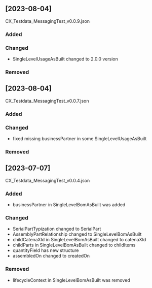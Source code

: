 ## [2023-08-04]
CX_Testdata_MessagingTest_v0.0.9.json

### Added

### Changed
- SingleLevelUsageAsBuilt changed to 2.0.0 version

### Removed

## [2023-08-04]
CX_Testdata_MessagingTest_v0.0.7.json

### Added

### Changed

- fixed missing businessPartner in some SingleLevelUsageAsBuilt

### Removed

## [2023-07-07]
CX_Testdata_MessagingTest_v0.0.4.json
### Added

- businessPartner in SingleLevelBomAsBuilt was added

### Changed

- SerialPartTypization changed to SerialPart
- AssemblyPartRelationship changed to SingleLevelBomAsBuilt
- childCatenaXId in SingleLevelBomAsBuilt changed to catenaXId
- childParts in SingleLevelBomAsBuilt changed to childItems
- quantityField has new structure
- assembledOn changed to createdOn

### Removed

- lifecycleContext in SingleLevelBomAsBuilt was removed
